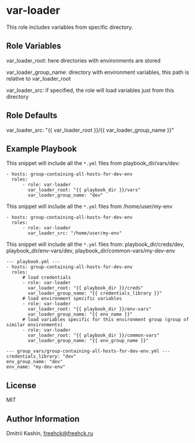 var-loader
=========

This role includes variables from specific directory.

Role Variables
--------------

var_loader_root: here directories with environments are stored

var_loader_group_name: directory with environment variables, this path is relative to var_loader_root

var_loader_src: if specified, the role will load variables just from this directory

Role Defaults
-------------

var_loader_src: "{{ var_loader_root }}/{{ var_loader_group_name }}"

Example Playbook
----------------

This snippet will include all the `*.yml` files from playbook_dir/vars/dev:

	- hosts: group-containing-all-hosts-for-dev-env
	  roles:
		  - role: var-loader
		    var_loader_root: "{{ playbook_dir }}/vars"
			var_loader_group_name: "dev"

This snippet will include all the `*.yml` files from /home/user/my-env

	- hosts: group-containing-all-hosts-for-dev-env
	  roles:
		  - role: var-loader
		    var_loader_src: "/home/user/my-env"

This snippet will include all the `*.yml` files from: playbook_dir/creds/dev, playbook_dir/env-vars/dev, playbook_dir/common-vars/my-dev-env

	--- playbook.yml ---
	- hosts: group-containing-all-hosts-for-dev-env
	  roles:
		  # load credentials
		  - role: var-loader
			var_loader_root: "{{ playbook_dir }}/creds"
			var_loader_group_name: "{{ credentials_library }}"
		  # load environment specific variables
		  - role: var-loader
			var_loader_root: "{{ playbook_dir }}/env-vars"
			var_loader_group_name: "{{ env_name }}"
		  # load variables specific for this environment group (group of similar environments)
		  - role: var-loader
			var_loader_root: "{{ playbook_dir }}/common-vars"
			var_loader_group_name: "{{ env_group_name }}"
	
	--- group_vars/group-containing-all-hosts-for-dev-env.yml ---
	credentials_library: "dev"
	env_group_name: "dev"
	env_name: "my-dev-env"


License
-------

MIT

Author Information
------------------

Dmitrii Kashin, <freehck@freehck.ru>
